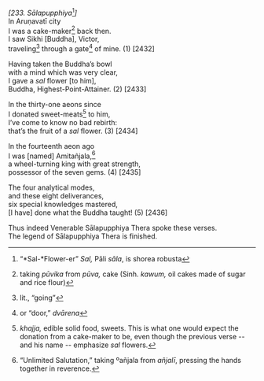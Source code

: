 *\[233. Sālapupphiya*[^1]*\]*  
In Aruṇavatī city  
I was a cake-maker[^2] back then.  
I saw Sikhi \[Buddha\], Victor,  
traveling[^3] through a gate[^4] of mine. (1) \[2432\]

Having taken the Buddha’s bowl  
with a mind which was very clear,  
I gave a *sal* flower \[to him\],  
Buddha, Highest-Point-Attainer. (2) \[2433\]

In the thirty-one aeons since  
I donated sweet-meats[^5] to him,  
I’ve come to know no bad rebirth:  
that’s the fruit of a *sal* flower. (3) \[2434\]

In the fourteenth aeon ago  
I was \[named\] Amitañjala,[^6]  
a wheel-turning king with great strength,  
possessor of the seven gems. (4) \[2435\]

The four analytical modes,  
and these eight deliverances,  
six special knowledges mastered,  
\[I have\] done what the Buddha taught! (5) \[2436\]

Thus indeed Venerable Sālapupphiya Thera spoke these verses.  
The legend of Sālapupphiya Thera is finished.

[^1]: “*Sal-*Flower-er” *Sal,* Pāli *sāla*, is shorea robusta

[^2]: taking *pūvika* from *pūva,* cake (Sinh. *kawum,* oil cakes made of sugar and rice flour)

[^3]: lit., “going”

[^4]: or “door,” *dvārena*

[^5]: *khajja,* edible solid food, sweets. This is what one would expect the donation from a cake-maker to be, even though the previous verse -- and his name -- emphasize *sal* flowers.

[^6]: “Unlimited Salutation,” taking ºañjala from *añjalī*, pressing the hands together in reverence.
